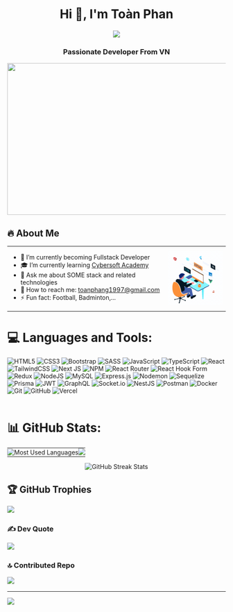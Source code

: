

<h1 align="center">Hi 👋, I'm Toàn Phan</h1>
<p align="center">
  <img align="center" width="64" src="https://img.icons8.com/color/48/vietnam-circular.png" />
  <h3 align="center">Passionate Developer From VN </h3>
<!--   <img align="center" height="350" width="1000" src="https://img4.thuthuatphanmem.vn/uploads/2020/05/13/anh-goc-lam-viec-don-gian-ma-dep_063108687.jpg"/> -->
  <img align="center" height="350" width="1000" src="https://img.lovepik.com/bg/20240418/Modern-Office-Vibe-Dark-Loft-Wall-with-Desktop-Computer-Mockup_6497563_wh860.jpg!/fw/860"/>
</p>
<h2>🔥 About Me</h2>

<table border="0" cellspacing="0" cellpadding="0">
  <tr>
    <td>
      <ul>
        <li>🌱 I’m currently becoming Fullstack Developer</li>
        <li>🎓 I’m currently learning <a href="https://cybersoft.edu.vn">Cybersoft Academy</a></li>
        <li>💬 Ask me about SOME stack and related technologies</li>
        <li>📧 How to reach me: <a href="mailto:toanphang1997@gmail.com">toanphang1997@gmail.com</a></li>
        <li>⚡ Fun fact: Football, Badminton,...</li>
      </ul>
    </td>
    <td>
      <img src="./animation.gif" alt="Animation" width="150" />
    </td>
  </tr>
</table>


# 💻 Languages and Tools:
<!-- <img width="48" height="48" src="https://img.icons8.com/color/48/html-5--v1.png" alt="html-5--v1"/> <img width="48" height="48" src="https://img.icons8.com/fluency/48/css3.png" alt="css3"/> <img width="48" height="48" src="https://img.icons8.com/color-glass/48/bootstrap.png" alt="bootstrap"/> <img width="48" height="48" src="https://img.icons8.com/color/48/javascript--v1.png" alt="javascript--v1"/> <img width="48" height="48" src="https://img.icons8.com/fluency/48/typescript--v2.png" alt="typescript--v2"/> <img width="48" height="48" src="https://img.icons8.com/color/48/sass.png" alt="sass"/> <img width="48" height="48" src="https://img.icons8.com/color/48/react-native.png" alt="react-native"/> <img width="48" height="48" src="https://img.icons8.com/color/48/tailwindcss.png" alt="tailwindcss"/> <img width="48" height="48" src="https://img.icons8.com/color/48/redux.png" alt="redux"/> <img width="48" height="48" src="https://img.icons8.com/fluency/48/node-js.png" alt="node-js"/> <img width="48" height="48" src="https://img.icons8.com/color/48/mysql-logo.png" alt="mysql-logo"/> <img width="64" height="64" src="https://img.icons8.com/nolan/64/express-js.png" alt="express-js"/> <img width="48" height="48" src="https://img.icons8.com/color/48/java-web-token.png" alt="java-web-token"/> <img width="48" height="48" src="https://img.icons8.com/color/48/prisma-orm.png" alt="prisma-orm"/> <img width="48" height="48" src="https://img.icons8.com/color/48/graphql.png" alt="graphql"/> <img width="48" height="48" src="https://img.icons8.com/color/48/nestjs.png" alt="nestjs"/> <img width="48" height="48" src="https://img.icons8.com/fluency/48/docker.png" alt="docker"/> <img width="48" height="48" src="https://img.icons8.com/color/48/git.png" alt="git"/> -->

![HTML5](https://img.shields.io/badge/html5-%23E34F26.svg?style=for-the-badge&logo=html5&logoColor=white) ![CSS3](https://img.shields.io/badge/css3-%231572B6.svg?style=for-the-badge&logo=css3&logoColor=white)  ![Bootstrap](https://img.shields.io/badge/bootstrap-%238511FA.svg?style=for-the-badge&logo=bootstrap&logoColor=white) ![SASS](https://img.shields.io/badge/SASS-hotpink.svg?style=for-the-badge&logo=SASS&logoColor=white)  ![JavaScript](https://img.shields.io/badge/javascript-%23323330.svg?style=for-the-badge&logo=javascript&logoColor=%23F7DF1E) ![TypeScript](https://img.shields.io/badge/typescript-%23007ACC.svg?style=for-the-badge&logo=typescript&logoColor=white) ![React](https://img.shields.io/badge/react-%2320232a.svg?style=for-the-badge&logo=react&logoColor=%2361DAFB) ![TailwindCSS](https://img.shields.io/badge/tailwindcss-%2338B2AC.svg?style=for-the-badge&logo=tailwind-css&logoColor=white) ![Next JS](https://img.shields.io/badge/Next-black?style=for-the-badge&logo=next.js&logoColor=white)  ![NPM](https://img.shields.io/badge/NPM-%23CB3837.svg?style=for-the-badge&logo=npm&logoColor=white) ![React Router](https://img.shields.io/badge/React_Router-CA4245?style=for-the-badge&logo=react-router&logoColor=white) ![React Hook Form](https://img.shields.io/badge/React%20Hook%20Form-%23EC5990.svg?style=for-the-badge&logo=reacthookform&logoColor=white) ![Redux](https://img.shields.io/badge/redux-%23593d88.svg?style=for-the-badge&logo=redux&logoColor=white) ![NodeJS](https://img.shields.io/badge/node.js-6DA55F?style=for-the-badge&logo=node.js&logoColor=white) ![MySQL](https://img.shields.io/badge/mysql-4479A1.svg?style=for-the-badge&logo=mysql&logoColor=white) ![Express.js](https://img.shields.io/badge/express.js-%23404d59.svg?style=for-the-badge&logo=express&logoColor=%2361DAFB) ![Nodemon](https://img.shields.io/badge/NODEMON-%23323330.svg?style=for-the-badge&logo=nodemon&logoColor=%BBDEAD) ![Sequelize](https://img.shields.io/badge/Sequelize-52B0E7?style=for-the-badge&logo=Sequelize&logoColor=white) ![Prisma](https://img.shields.io/badge/Prisma-3982CE?style=for-the-badge&logo=Prisma&logoColor=white) ![JWT](https://img.shields.io/badge/JWT-black?style=for-the-badge&logo=JSON%20web%20tokens) ![GraphQL](https://img.shields.io/badge/-GraphQL-E10098?style=for-the-badge&logo=graphql&logoColor=white)  ![Socket.io](https://img.shields.io/badge/Socket.io-black?style=for-the-badge&logo=socket.io&badgeColor=010101) ![NestJS](https://img.shields.io/badge/nestjs-%23E0234E.svg?style=for-the-badge&logo=nestjs&logoColor=white) ![Postman](https://img.shields.io/badge/Postman-FF6C37?style=for-the-badge&logo=postman&logoColor=white) ![Docker](https://img.shields.io/badge/docker-%230db7ed.svg?style=for-the-badge&logo=docker&logoColor=white) ![Git](https://img.shields.io/badge/git-%23F05033.svg?style=for-the-badge&logo=git&logoColor=white) ![GitHub](https://img.shields.io/badge/github-%23121011.svg?style=for-the-badge&logo=github&logoColor=white) ![Vercel](https://img.shields.io/badge/vercel-%23000000.svg?style=for-the-badge&logo=vercel&logoColor=white)     
<br>
  
# 📊 GitHub Stats:

<table style="border-collapse: collapse; width: 100% border: none;">
  <tr style="border: none;">
    <td style="border: none; padding: 0;">
      <img src="https://github-readme-stats.vercel.app/api/top-langs/?username=toanphangl1997&theme=codeSTACKr&hide_border=true&include_all_commits=false&count_private=false&layout=compact" alt="Most Used Languages">
    </td>
    <td style="border: none; padding: 0;">
      <img src="https://github-readme-stats.vercel.app/api?username=toanphangl1997&show_icons=true&theme=codeSTACKr&hide_border=true&rank_icon=github&include_all_commits=true">
    </td>
  </tr>
</table>

<div align="center">
  <img src="https://github-readme-streak-stats.herokuapp.com/?user=toanphangl1997&theme=codeSTACKr&hide_border=true" alt="GitHub Streak Stats">
</div>

## 🏆 GitHub Trophies
![](https://github-profile-trophy.vercel.app/?username=toanphangl1997&theme=radical&no-frame=true&no-bg=true&margin-w=4)

### ✍️ Dev Quote
![](https://quotes-github-readme.vercel.app/api?type=horizontal&theme=radical)

### 🔝 Contributed Repo
![](https://github-contributor-stats.vercel.app/api?username=toanphangl1997&limit=5&theme=codeSTACKr&combine_all_yearly_contributions=true)

---
[![](https://visitcount.itsvg.in/api?id=toanphangl1997&icon=0&color=7)](https://visitcount.itsvg.in)

<!-- Proudly created with GPRM ( https://gprm.itsvg.in ) -->
